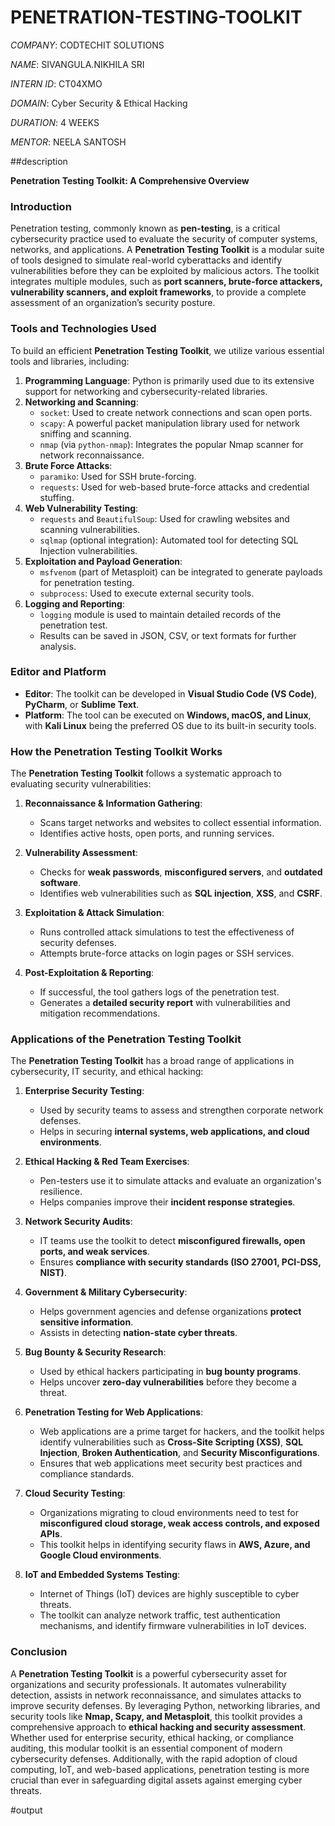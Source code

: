 # PENETRATION-TESTING-TOOLKIT

*COMPANY*: CODTECHIT SOLUTIONS

*NAME*: SIVANGULA.NIKHILA SRI

*INTERN ID*: CT04XMO

*DOMAIN*: Cyber Security & Ethical Hacking

*DURATION*: 4 WEEKS

*MENTOR*: NEELA SANTOSH

##description

**Penetration Testing Toolkit: A Comprehensive Overview**

### Introduction
Penetration testing, commonly known as **pen-testing**, is a critical cybersecurity practice used to evaluate the security of computer systems, networks, and applications. A **Penetration Testing Toolkit** is a modular suite of tools designed to simulate real-world cyberattacks and identify vulnerabilities before they can be exploited by malicious actors. The toolkit integrates multiple modules, such as **port scanners, brute-force attackers, vulnerability scanners, and exploit frameworks**, to provide a complete assessment of an organization’s security posture.

### Tools and Technologies Used
To build an efficient **Penetration Testing Toolkit**, we utilize various essential tools and libraries, including:

1. **Programming Language**: Python is primarily used due to its extensive support for networking and cybersecurity-related libraries.
2. **Networking and Scanning**:
   - `socket`: Used to create network connections and scan open ports.
   - `scapy`: A powerful packet manipulation library used for network sniffing and scanning.
   - `nmap` (via `python-nmap`): Integrates the popular Nmap scanner for network reconnaissance.
3. **Brute Force Attacks**:
   - `paramiko`: Used for SSH brute-forcing.
   - `requests`: Used for web-based brute-force attacks and credential stuffing.
4. **Web Vulnerability Testing**:
   - `requests` and `BeautifulSoup`: Used for crawling websites and scanning vulnerabilities.
   - `sqlmap` (optional integration): Automated tool for detecting SQL Injection vulnerabilities.
5. **Exploitation and Payload Generation**:
   - `msfvenom` (part of Metasploit) can be integrated to generate payloads for penetration testing.
   - `subprocess`: Used to execute external security tools.
6. **Logging and Reporting**:
   - `logging` module is used to maintain detailed records of the penetration test.
   - Results can be saved in JSON, CSV, or text formats for further analysis.

### Editor and Platform
- **Editor**: The toolkit can be developed in **Visual Studio Code (VS Code)**, **PyCharm**, or **Sublime Text**.
- **Platform**: The tool can be executed on **Windows, macOS, and Linux**, with **Kali Linux** being the preferred OS due to its built-in security tools.

### How the Penetration Testing Toolkit Works
The **Penetration Testing Toolkit** follows a systematic approach to evaluating security vulnerabilities:

1. **Reconnaissance & Information Gathering**:
   - Scans target networks and websites to collect essential information.
   - Identifies active hosts, open ports, and running services.

2. **Vulnerability Assessment**:
   - Checks for **weak passwords**, **misconfigured servers**, and **outdated software**.
   - Identifies web vulnerabilities such as **SQL injection**, **XSS**, and **CSRF**.

3. **Exploitation & Attack Simulation**:
   - Runs controlled attack simulations to test the effectiveness of security defenses.
   - Attempts brute-force attacks on login pages or SSH services.
   
4. **Post-Exploitation & Reporting**:
   - If successful, the tool gathers logs of the penetration test.
   - Generates a **detailed security report** with vulnerabilities and mitigation recommendations.

### Applications of the Penetration Testing Toolkit
The **Penetration Testing Toolkit** has a broad range of applications in cybersecurity, IT security, and ethical hacking:

1. **Enterprise Security Testing**:
   - Used by security teams to assess and strengthen corporate network defenses.
   - Helps in securing **internal systems, web applications, and cloud environments**.

2. **Ethical Hacking & Red Team Exercises**:
   - Pen-testers use it to simulate attacks and evaluate an organization's resilience.
   - Helps companies improve their **incident response strategies**.

3. **Network Security Audits**:
   - IT teams use the toolkit to detect **misconfigured firewalls, open ports, and weak services**.
   - Ensures **compliance with security standards (ISO 27001, PCI-DSS, NIST)**.

4. **Government & Military Cybersecurity**:
   - Helps government agencies and defense organizations **protect sensitive information**.
   - Assists in detecting **nation-state cyber threats**.

5. **Bug Bounty & Security Research**:
   - Used by ethical hackers participating in **bug bounty programs**.
   - Helps uncover **zero-day vulnerabilities** before they become a threat.

6. **Penetration Testing for Web Applications**:
   - Web applications are a prime target for hackers, and the toolkit helps identify vulnerabilities such as **Cross-Site Scripting (XSS)**, **SQL Injection**, **Broken Authentication**, and **Security Misconfigurations**.
   - Ensures that web applications meet security best practices and compliance standards.

7. **Cloud Security Testing**:
   - Organizations migrating to cloud environments need to test for **misconfigured cloud storage, weak access controls, and exposed APIs**.
   - This toolkit helps in identifying security flaws in **AWS, Azure, and Google Cloud environments**.

8. **IoT and Embedded Systems Testing**:
   - Internet of Things (IoT) devices are highly susceptible to cyber threats.
   - The toolkit can analyze network traffic, test authentication mechanisms, and identify firmware vulnerabilities in IoT devices.

### Conclusion
A **Penetration Testing Toolkit** is a powerful cybersecurity asset for organizations and security professionals. It automates vulnerability detection, assists in network reconnaissance, and simulates attacks to improve security defenses. By leveraging Python, networking libraries, and security tools like **Nmap, Scapy, and Metasploit**, this toolkit provides a comprehensive approach to **ethical hacking and security assessment**. Whether used for enterprise security, ethical hacking, or compliance auditing, this modular toolkit is an essential component of modern cybersecurity defenses. Additionally, with the rapid adoption of cloud computing, IoT, and web-based applications, penetration testing is more crucial than ever in safeguarding digital assets against emerging cyber threats.

#output
